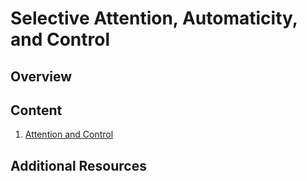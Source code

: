 # Selective Attention, Automaticity, and Control

## Overview
 

## Content

1. [Attention and Control](notebooks/1%20Attention%20and%20Control.ipynb)

## Additional Resources

